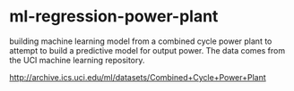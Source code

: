 # ml-regression-power-plant
building machine learning model from a combined cycle power plant to attempt to build a predictive model for output power. The data comes from the UCI machine learning repository.

http://archive.ics.uci.edu/ml/datasets/Combined+Cycle+Power+Plant
